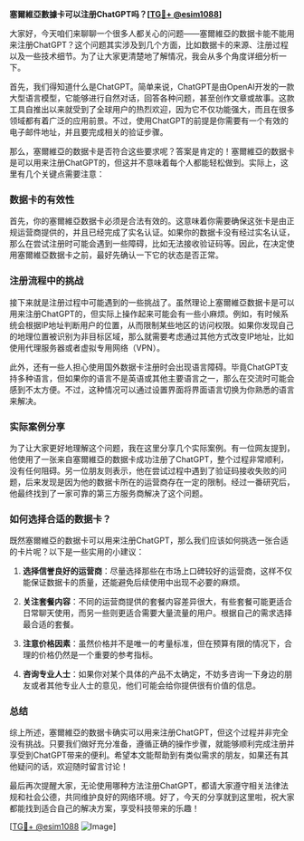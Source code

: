 **塞爾維亞數據卡可以注册ChatGPT吗？[[TG💪+ @esim1088](https://t.me/s/esim1088)]**

大家好，今天咱们来聊聊一个很多人都关心的问题——塞爾維亞的数据卡能不能用来注册ChatGPT？这个问题其实涉及到几个方面，比如数据卡的来源、注册过程以及一些技术细节。为了让大家更清楚地了解情况，我会从多个角度详细分析一下。

首先，我们得知道什么是ChatGPT。简单来说，ChatGPT是由OpenAI开发的一款大型语言模型，它能够进行自然对话，回答各种问题，甚至创作文章或故事。这款工具自推出以来就受到了全球用户的热烈欢迎，因为它不仅功能强大，而且在很多领域都有着广泛的应用前景。不过，使用ChatGPT的前提是你需要有一个有效的电子邮件地址，并且要完成相关的验证步骤。

那么，塞爾維亞的数据卡是否符合这些要求呢？答案是肯定的！塞爾維亞的数据卡是可以用来注册ChatGPT的，但这并不意味着每个人都能轻松做到。实际上，这里有几个关键点需要注意：

### 数据卡的有效性

首先，你的塞爾維亞数据卡必须是合法有效的。这意味着你需要确保这张卡是由正规运营商提供的，并且已经完成了实名认证。如果你的数据卡没有经过实名认证，那么在尝试注册时可能会遇到一些障碍，比如无法接收验证码等。因此，在决定使用塞爾維亞数据卡之前，最好先确认一下它的状态是否正常。

### 注册流程中的挑战

接下来就是注册过程中可能遇到的一些挑战了。虽然理论上塞爾維亞数据卡是可以用来注册ChatGPT的，但实际上操作起来可能会有一些小麻烦。例如，有时候系统会根据IP地址判断用户的位置，从而限制某些地区的访问权限。如果你发现自己的地理位置被识别为非目标区域，那么就需要考虑通过其他方式改变IP地址，比如使用代理服务器或者虚拟专用网络（VPN）。

此外，还有一些人担心使用国外数据卡注册时会出现语言障碍。毕竟ChatGPT支持多种语言，但如果你的语言不是英语或其他主要语言之一，那么在交流时可能会感到不太方便。不过，这种情况可以通过设置界面将界面语言切换为你熟悉的语言来解决。

### 实际案例分享

为了让大家更好地理解这个问题，我在这里分享几个实际案例。有一位网友提到，他使用了一张来自塞爾維亞的数据卡成功注册了ChatGPT，整个过程非常顺利，没有任何阻碍。另一位朋友则表示，他在尝试过程中遇到了验证码接收失败的问题，后来发现是因为他的数据卡所在的运营商存在一定的限制。经过一番研究后，他最终找到了一家可靠的第三方服务商解决了这个问题。

### 如何选择合适的数据卡？

既然塞爾維亞的数据卡可以用来注册ChatGPT，那么我们应该如何挑选一张合适的卡片呢？以下是一些实用的小建议：

1. **选择信誉良好的运营商**：尽量选择那些在市场上口碑较好的运营商，这样不仅能保证数据卡的质量，还能避免后续使用中出现不必要的麻烦。
   
2. **关注套餐内容**：不同的运营商提供的套餐内容差异很大，有些套餐可能更适合日常聊天使用，而另一些则更适合需要大量流量的用户。根据自己的需求选择最合适的套餐。

3. **注意价格因素**：虽然价格并不是唯一的考量标准，但在预算有限的情况下，合理的价格仍然是一个重要的参考指标。

4. **咨询专业人士**：如果你对某个具体的产品不太确定，不妨多咨询一下身边的朋友或者其他专业人士的意见，他们可能会给你提供很有价值的信息。

### 总结

综上所述，塞爾維亞的数据卡确实可以用来注册ChatGPT，但这个过程并非完全没有挑战。只要我们做好充分准备，遵循正确的操作步骤，就能够顺利完成注册并享受到ChatGPT带来的便利。希望本文能帮助到有类似需求的朋友，如果还有其他疑问的话，欢迎随时留言讨论！

最后再次提醒大家，无论使用哪种方法注册ChatGPT，都请大家遵守相关法律法规和社会公德，共同维护良好的网络环境。好了，今天的分享就到这里啦，祝大家都能找到适合自己的解决方案，享受科技带来的乐趣！

[[TG💪+ @esim1088](https://t.me/s/esim1088) ![Image](https://i.postimg.cc/4NQfJmqS/Snipaste-2025-05-13-00-14-12.png)]